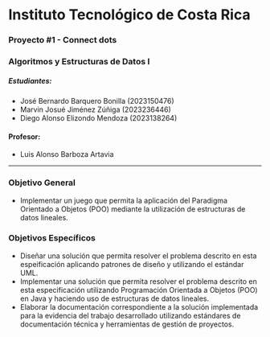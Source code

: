 # Instituto Tecnológico de Costa Rica
### Proyecto #1 - Connect dots
### Algoritmos y Estructuras de Datos I
##### Estudiantes:
- José Bernardo Barquero Bonilla (2023150476)
- Marvin Josué Jiménez Zúñiga (2023236446)
- Diego Alonso Elizondo Mendoza (2023138264)
#### Profesor:
- Luis Alonso Barboza Artavia
----
### Objetivo General
- Implementar un juego que permita la aplicación del Paradigma Orientado a Objetos (POO) mediante la utilización de estructuras de datos lineales.

### Objetivos Específicos
- Diseñar una solución que permita resolver el problema descrito en esta espeificación aplicando patrones de diseño y utilizando el estándar UML.
- Implementar una solución que permita resolver el problema descrito en esta especificación utilizando Programación Orientada a Objetos (POO) en Java y haciendo uso de estructuras de datos lineales.
- Elaborar la documentación correspondiente a la solución implementada para la evidencia del trabajo desarrollado utilizando estándares de documentación técnica y herramientas de gestión de proyectos.
